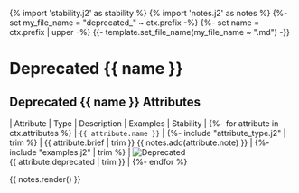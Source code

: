 {% import 'stability.j2' as stability %}
{% import 'notes.j2' as notes %}
{%- set my_file_name = "deprecated_" ~ ctx.prefix -%}
{%- set name = ctx.prefix | upper -%}
{{- template.set_file_name(my_file_name ~ ".md") -}}

# Deprecated {{ name }}

## Deprecated {{ name }} Attributes

| Attribute  | Type | Description  | Examples  | Stability |
{%- for attribute in ctx.attributes %}
| `{{ attribute.name }}` | {%- include "attribute_type.j2" | trim %} | {{ attribute.brief | trim }} {{ notes.add(attribute.note) }} | {%- include "examples.j2" | trim %} | ![Deprecated](https://img.shields.io/badge/-deprecated-red)<br/>{{ attribute.deprecated | trim }} |
{%- endfor %}

{{ notes.render() }}